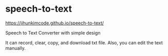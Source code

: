 # speech-to-text
https://jihunkimcode.github.io/speech-to-text/

Speech to Text Converter with simple design

It can record, clear, copy, and download txt file.
Also, you can edit the text manually.
